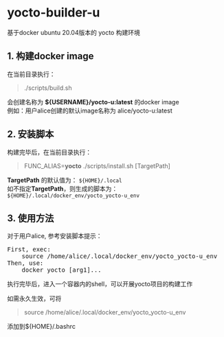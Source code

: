 # yocto-builder-u
基于docker ubuntu 20.04版本的 yocto 构建环境

## 1. 构建docker image
在当前目录执行：

> ./scripts/build.sh

会创建名称为 **${USERNAME}/yocto-u:latest** 的docker image  
例如：用户alice创建的默认image名称为 alice/yocto-u:latest

## 2. 安装脚本

构建完毕后，在当前目录执行：

> FUNC_ALIAS=**yocto** ./scripts/install.sh [TargetPath]

**TargetPath** 的默认值为： `${HOME}/.local`  
如不指定**TargetPath**，则生成的脚本为：`${HOME}/.local/docker_env/yocto_yocto-u_env`  

## 3. 使用方法
对于用户alice, 参考安装脚本提示：

<pre>First, exec:
    source /home/alice/.local/docker_env/yocto_yocto-u_env
Then, use:
    docker_yocto [arg1]...</pre>

执行完毕后，进入一个容器内的shell，可以开展yocto项目的构建工作

如需永久生效，可将
>source /home/alice/.local/docker_env/yocto_yocto-u_env

添加到${HOME}/.bashrc
